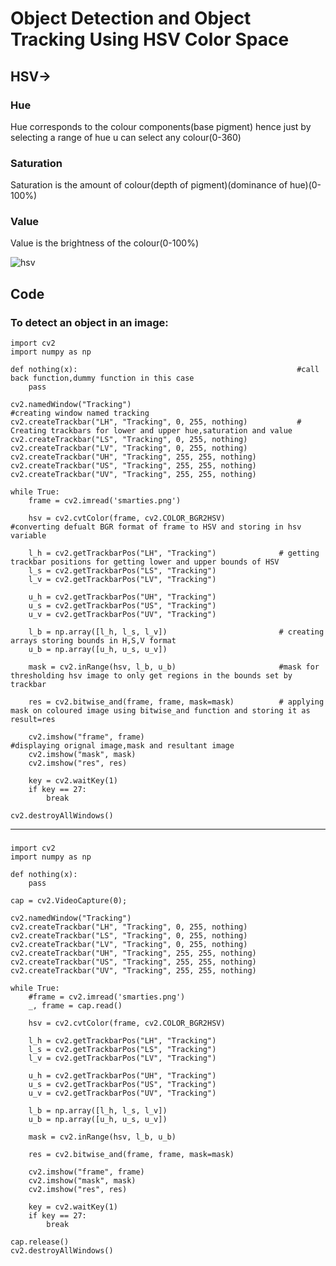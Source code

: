 # Object Detection and Object Tracking Using HSV Color Space

## HSV->

### Hue
Hue corresponds to the colour components(base pigment) hence just by selecting a range of hue u can select any colour(0-360)

### Saturation
Saturation is the amount of colour(depth of pigment)(dominance of hue)(0-100%)

### Value
Value  is the brightness of the colour(0-100%)

![hsv](https://upload.wikimedia.org/wikipedia/commons/thumb/f/f2/HSV_color_solid_cone.png/800px-HSV_color_solid_cone.png)



## Code
### To detect an object in an image:

```
import cv2
import numpy as np

def nothing(x):                                                 #call back function,dummy function in this case
    pass

cv2.namedWindow("Tracking")                                     #creating window named tracking
cv2.createTrackbar("LH", "Tracking", 0, 255, nothing)           # Creating trackbars for lower and upper hue,saturation and value
cv2.createTrackbar("LS", "Tracking", 0, 255, nothing)           
cv2.createTrackbar("LV", "Tracking", 0, 255, nothing)
cv2.createTrackbar("UH", "Tracking", 255, 255, nothing)
cv2.createTrackbar("US", "Tracking", 255, 255, nothing)
cv2.createTrackbar("UV", "Tracking", 255, 255, nothing)

while True:
    frame = cv2.imread('smarties.png')

    hsv = cv2.cvtColor(frame, cv2.COLOR_BGR2HSV)            #converting defualt BGR format of frame to HSV and storing in hsv variable

    l_h = cv2.getTrackbarPos("LH", "Tracking")              # getting trackbar positions for getting lower and upper bounds of HSV
    l_s = cv2.getTrackbarPos("LS", "Tracking")
    l_v = cv2.getTrackbarPos("LV", "Tracking")

    u_h = cv2.getTrackbarPos("UH", "Tracking")
    u_s = cv2.getTrackbarPos("US", "Tracking")
    u_v = cv2.getTrackbarPos("UV", "Tracking")

    l_b = np.array([l_h, l_s, l_v])                         # creating arrays storing bounds in H,S,V format
    u_b = np.array([u_h, u_s, u_v])

    mask = cv2.inRange(hsv, l_b, u_b)                       #mask for thresholding hsv image to only get regions in the bounds set by trackbar

    res = cv2.bitwise_and(frame, frame, mask=mask)          # applying mask on coloured image using bitwise_and function and storing it as result=res

    cv2.imshow("frame", frame)                              #displaying orignal image,mask and resultant image
    cv2.imshow("mask", mask)
    cv2.imshow("res", res)

    key = cv2.waitKey(1)
    if key == 27:
        break

cv2.destroyAllWindows()
```
---

###


```
import cv2
import numpy as np

def nothing(x):
    pass

cap = cv2.VideoCapture(0);

cv2.namedWindow("Tracking")
cv2.createTrackbar("LH", "Tracking", 0, 255, nothing)
cv2.createTrackbar("LS", "Tracking", 0, 255, nothing)
cv2.createTrackbar("LV", "Tracking", 0, 255, nothing)
cv2.createTrackbar("UH", "Tracking", 255, 255, nothing)
cv2.createTrackbar("US", "Tracking", 255, 255, nothing)
cv2.createTrackbar("UV", "Tracking", 255, 255, nothing)

while True:
    #frame = cv2.imread('smarties.png')
    _, frame = cap.read()

    hsv = cv2.cvtColor(frame, cv2.COLOR_BGR2HSV)

    l_h = cv2.getTrackbarPos("LH", "Tracking")
    l_s = cv2.getTrackbarPos("LS", "Tracking")
    l_v = cv2.getTrackbarPos("LV", "Tracking")

    u_h = cv2.getTrackbarPos("UH", "Tracking")
    u_s = cv2.getTrackbarPos("US", "Tracking")
    u_v = cv2.getTrackbarPos("UV", "Tracking")

    l_b = np.array([l_h, l_s, l_v])
    u_b = np.array([u_h, u_s, u_v])

    mask = cv2.inRange(hsv, l_b, u_b)

    res = cv2.bitwise_and(frame, frame, mask=mask)

    cv2.imshow("frame", frame)
    cv2.imshow("mask", mask)
    cv2.imshow("res", res)

    key = cv2.waitKey(1)
    if key == 27:
        break

cap.release()
cv2.destroyAllWindows()
```
